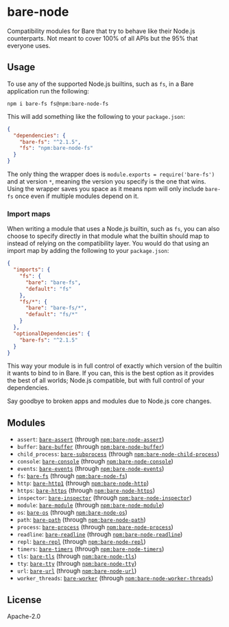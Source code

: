 # bare-node

Compatibility modules for Bare that try to behave like their Node.js counterparts. Not meant to cover 100% of all APIs but the 95% that everyone uses.

## Usage

To use any of the supported Node.js builtins, such as `fs`, in a Bare application run the following:

```
npm i bare-fs fs@npm:bare-node-fs
```

This will add something like the following to your `package.json`:

```json
{
  "dependencies": {
    "bare-fs": "^2.1.5",
    "fs": "npm:bare-node-fs"
  }
}
```

The only thing the wrapper does is `module.exports = require('bare-fs')` and at version `*`, meaning the version you specify is the one that wins. Using the wrapper saves you space as it means npm will only include `bare-fs` once even if multiple modules depend on it.

### Import maps

When writing a module that uses a Node.js builtin, such as `fs`, you can also choose to specify directly in that module what the builtin should map to instead of relying on the compatibility layer. You would do that using an import map by adding the following to your `package.json`:

```json
{
  "imports": {
    "fs": {
      "bare": "bare-fs",
      "default": "fs"
    },
    "fs/*": {
      "bare": "bare-fs/*",
      "default": "fs/*"
    }
  },
  "optionalDependencies": {
    "bare-fs": "^2.1.5"
  }
}
```

This way your module is in full control of exactly which version of the builtin it wants to bind to in Bare. If you can, this is the best option as it provides the best of all worlds; Node.js compatible, but with full control of your dependencies.

Say goodbye to broken apps and modules due to Node.js core changes.

## Modules

* `assert`: [`bare-assert`](https://github.com/holepunchto/bare-assert) (through [`npm:bare-node-assert`](https://www.npmjs.com/package/bare-node-assert))
* `buffer`: [`bare-buffer`](https://github.com/holepunchto/bare-buffer) (through [`npm:bare-node-buffer`](https://www.npmjs.com/package/bare-node-buffer))
* `child_process`: [`bare-subprocess`](https://github.com/holepunchto/bare-subprocess) (through [`npm:bare-node-child-process`](https://www.npmjs.com/package/bare-node-child-process))
* `console`: [`bare-console`](https://github.com/holepunchto/bare-console) (through [`npm:bare-node-console`](https://www.npmjs.com/package/bare-node-console))
* `events`: [`bare-events`](https://github.com/holepunchto/bare-events) (through [`npm:bare-node-events`](https://www.npmjs.com/package/bare-node-events))
* `fs`: [`bare-fs`](https://github.com/holepunchto/bare-fs) (through [`npm:bare-node-fs`](https://www.npmjs.com/package/bare-node-fs))
* `http`: [`bare-http1`](https://github.com/holepunchto/bare-http1) (through [`npm:bare-node-http`](https://www.npmjs.com/package/bare-node-http))
* `https`: [`bare-https`](https://github.com/holepunchto/bare-https) (through [`npm:bare-node-https`](https://www.npmjs.com/package/bare-node-https))
* `inspector`: [`bare-inspector`](https://github.com/holepunchto/bare-inspector) (through [`npm:bare-node-inspector`](https://www.npmjs.com/package/bare-node-inspector))
* `module`: [`bare-module`](https://github.com/holepunchto/bare-module) (through [`npm:bare-node-module`](https://www.npmjs.com/package/bare-node-module))
* `os`: [`bare-os`](https://github.com/holepunchto/bare-os) (through [`npm:bare-node-os`](https://www.npmjs.com/package/bare-node-os))
* `path`: [`bare-path`](https://github.com/holepunchto/bare-path) (through [`npm:bare-node-path`](https://www.npmjs.com/package/bare-node-path))
* `process`: [`bare-process`](https://github.com/holepunchto/bare-process) (through [`npm:bare-node-process`](https://www.npmjs.com/package/bare-node-process))
* `readline`: [`bare-readline`](https://github.com/holepunchto/bare-readline) (through [`npm:bare-node-readline`](https://www.npmjs.com/package/bare-node-readline))
* `repl`: [`bare-repl`](https://github.com/holepunchto/bare-repl) (through [`npm:bare-node-repl`](https://www.npmjs.com/package/bare-node-repl))
* `timers`: [`bare-timers`](https://github.com/holepunchto/bare-timers) (through [`npm:bare-node-timers`](https://www.npmjs.com/package/bare-node-timers))
* `tls`: [`bare-tls`](https://github.com/holepunchto/bare-tls) (through [`npm:bare-node-tls`](https://www.npmjs.com/package/bare-node-tls))
* `tty`: [`bare-tty`](https://github.com/holepunchto/bare-tty) (through [`npm:bare-node-tty`](https://www.npmjs.com/package/bare-node-tty))
* `url`: [`bare-url`](https://github.com/holepunchto/bare-url) (through [`npm:bare-node-url`](https://www.npmjs.com/package/bare-node-url))
* `worker_threads`: [`bare-worker`](https://github.com/holepunchto/bare-worker) (through [`npm:bare-node-worker-threads`](https://www.npmjs.com/package/bare-node-worker-threads))

## License

Apache-2.0
